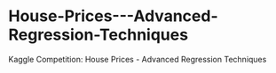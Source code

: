 # House-Prices---Advanced-Regression-Techniques
Kaggle Competition: House Prices - Advanced Regression Techniques

